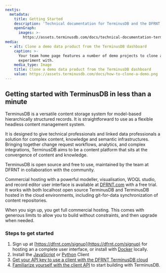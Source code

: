 ```yaml
---
nextjs:
  metadata:
    title: Getting Started
    description: 'Technical documentation for TerminusDB and the DFRNT TerminusDB cloud.'
    openGraph:
      images: >-
        https://assets.terminusdb.com/docs/technical-documentation-terminuscms-og.png
media:
  - alt: Clone a demo data product from the TerminusDB dashboard
    caption: >-
      Your team home page features a number of demo projects to clone and
      experiment with.
    media_type: Image
    title: Clone a demo data product from the TerminusDB dashboard
    value: https://assets.terminusdb.com/docs/how-to-clone-a-demo.png
---
```


## Getting started with TerminusDB in less than a minute

TerminusDB is a versatile content storage system for model-based hierarchically structured records. It is straightforward to use as a flexible headless content management system.

It is designed to give technical professionals and linked data professionals a solution for complex content, knowledge and semantic infrastructures. Bringing together change request workflows, analytics, and complex integrations, TerminusDB aims to be a content platform that sits at the convergence of content and knowledge.

TerminusDB is open source and free to use, maintained by the team at DFRNT in collaboration with the community.

Commercial hosting with a powerful modeller, visualisation, WOQL studio, and record editor user interface is available at [DFRNT.com](https://dfrnt.com/hypergraph-content-studio/) with a free trial. It works with both localhost open source TerminusDB and TerminusDB hosted in the cloud environments, including git-for-data synchronization of content repositories. 

When you sign up, you get full commercial hosting. This comes with generous limits to allow you to build without constraints, and then upgrade when needed.

### Steps to get started

1.  Sign up at [https://dfrnt.com/signup](https://dfrnt.com/signup) for hosting an a complete user interface, or install with [Docker](/docs/install-terminusdb-as-a-docker-container/) locally.
2.  Install the [JavaScript](/docs/install-terminusdb-js-client/) or [Python](/docs/install-the-python-client/) Client
3.  [Get your API key to use a client with the DFRNT TerminusDB cloud](/docs/how-to-connect-terminuscms/)
4.  [Familiarize yourself with the client API](/docs/connect-with-the-javascript-client/) to start building with TerminusDB.
